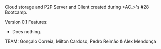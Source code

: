 Cloud storage and P2P Server and Client created during <AC_>'s #28 Bootcamp.

Version 0.1
Features:
- Does nothing.

TEAM: Gonçalo Correia, Milton Cardoso, Pedro Reimão & Alex Mendonça

